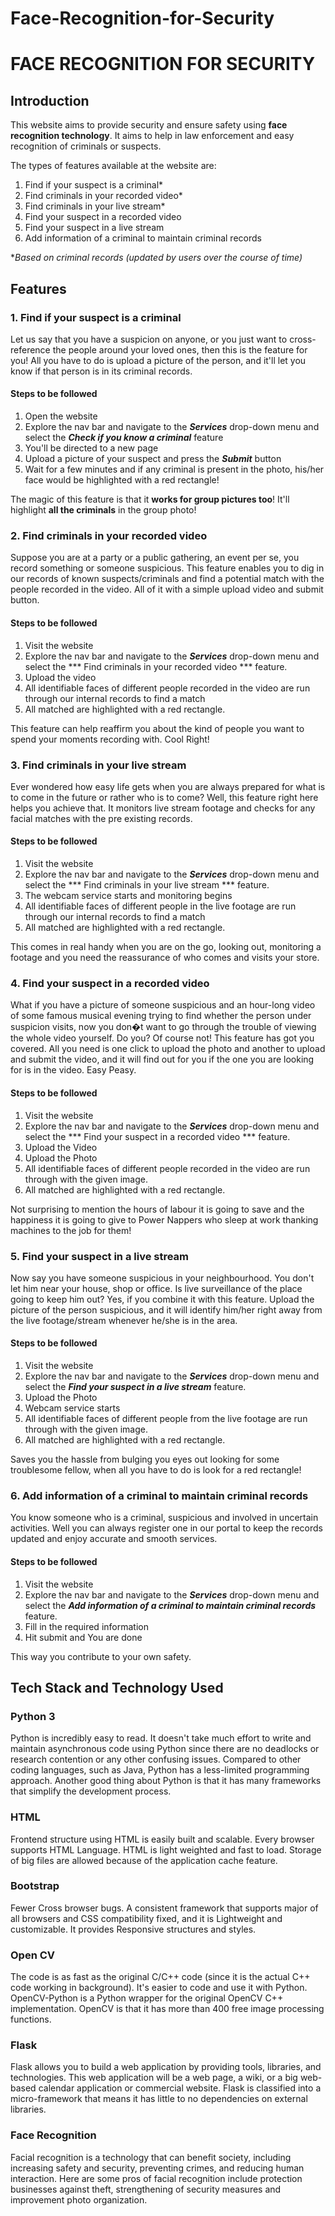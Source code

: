# Face-Recognition-for-Security

# **FACE RECOGNITION FOR SECURITY**

## **Introduction**
This website aims to provide security and ensure safety using **face recognition technology**. It aims to help in law enforcement and easy recognition of criminals or suspects.

The types of features available at the website are:
1. Find if your suspect is a criminal* 
2. Find criminals in your recorded video*
3. Find criminals in your live stream*
4. Find your suspect in a recorded video
5. Find your suspect in a live stream
6. Add information of a criminal to maintain criminal records

**Based on criminal records (updated by users over the course of time)*

## **Features**
### 1. Find if your suspect is a criminal
Let us say that you have a suspicion on anyone, or you just want to cross-reference the people around your loved ones, then this is the feature for you!
All you have to do is upload a picture of the person, and it'll let you know if that person is in its criminal records.

#### Steps to be followed
1. Open the website
2. Explore the nav bar and  navigate to the ***Services*** drop-down menu and select the ***Check if you know a criminal*** feature
3. You'll be directed to a new page
4. Upload a picture of your suspect and press the ***Submit*** button
5. Wait for a few minutes and if any criminal is present in the photo, his/her face would be highlighted with a red rectangle!

The magic of this feature is that it **works for group pictures too**! It'll highlight **all the criminals** in the group photo!

### 2. Find criminals in your recorded video
Suppose you are at a party or a public gathering, an event per se, you record something or someone suspicious. This feature enables you to dig in our records of known suspects/criminals and find a potential match with the people recorded in the video. All of it with a simple upload video and submit button.

#### Steps to be followed
1. Visit the website 
2. Explore the nav bar and navigate to the ***Services*** drop-down menu and select the *** Find criminals in your recorded video *** feature.
3. Upload the video
4. All identifiable faces of different people recorded in the video are run through our internal records to find a match
5. All matched are highlighted with a red rectangle.

This feature can help reaffirm you about the kind of people you want to spend your moments recording with. Cool Right!

### 3. Find criminals in your live stream
Ever wondered how easy life gets when you are always prepared for what is to come in the future or rather who is to come? Well, this feature right here helps you achieve that. It monitors live stream footage and checks for any facial matches with the pre existing records.

#### Steps to be followed
1. Visit the website 
2. Explore the nav bar and navigate to the ***Services*** drop-down menu and select the *** Find criminals in your live stream *** feature.
3. The webcam service starts and monitoring begins
4. All identifiable faces of different people in the live footage are run through our internal records to find a match
5. All matched are highlighted with a red rectangle.

This comes in real handy when you are on the go, looking out, monitoring a footage and you need the reassurance of who comes and visits your store.

### 4. Find your suspect in a recorded video 
What if you have a picture of someone suspicious and an hour-long video of some famous musical evening trying to find whether the person under suspicion visits, now you don�t want to go through the trouble of viewing the whole video yourself. Do you? Of course not! This feature has got you covered. All you need is one click to upload the photo and another to upload and submit the video, and it will find out for you if the one you are looking for is in the video. Easy Peasy.

#### Steps to be followed
1. Visit the website 
2. Explore the nav bar and navigate to the ***Services*** drop-down menu and select the *** Find your suspect in a recorded video *** feature.
3. Upload the Video
4. Upload the Photo
5. All identifiable faces of different people recorded in the video are run through with the given image.
5. All matched are highlighted with a red rectangle.

Not surprising to mention the hours of labour it is going to save and the happiness it is going to give to Power Nappers who sleep at work thanking machines to the job for them!

### 5. Find your suspect in a live stream 

Now say you have someone suspicious in your neighbourhood. You don't let him near your house, shop or office. Is live surveillance of the place going to keep him out? Yes, if you combine it with this feature. Upload the picture of the person suspicious, and it will identify him/her right away from the live footage/stream whenever he/she is in the area.

#### Steps to be followed
1. Visit the website 
2. Explore the nav bar and navigate to the ***Services*** drop-down menu and select the ***Find your suspect in a live stream*** feature.
3. Upload the Photo
4. Webcam service starts
5. All identifiable faces of different people from the live footage are run through with the given image.
6. All matched are highlighted with a red rectangle.

Saves you the hassle from bulging you eyes out looking for some troublesome fellow, when all you have to do is look for a red rectangle!

### 6. Add information of a criminal to maintain criminal records

You know someone who is a criminal, suspicious and involved in uncertain activities. Well you can always register one in our portal to keep the records updated and enjoy accurate and smooth services.

#### Steps to be followed
1. Visit the website 
2. Explore the nav bar and navigate to the ***Services*** drop-down menu and select the ***Add information of a criminal to maintain criminal records*** feature.
3. Fill in the required information 
4. Hit submit and You are done

This way you contribute to your own safety.

## Tech Stack and Technology Used 

### Python 3
Python is incredibly easy to read. It doesn't take much effort to write and maintain asynchronous code using Python since there are no deadlocks or research contention or any other confusing issues. Compared to other coding languages, such as Java, Python has a less-limited programming approach. Another good thing about Python is that it has many frameworks that simplify the development process.

### HTML
Frontend structure using HTML is easily built and scalable. Every browser supports HTML Language. HTML is light weighted and fast to load. Storage of big files are allowed because of the application cache feature.

### Bootstrap
Fewer Cross browser bugs. A consistent framework that supports major of all browsers and CSS compatibility fixed, and it is Lightweight and customizable. It provides Responsive structures and styles.

### Open CV
The code is as fast as the original C/C++ code (since it is the actual C++ code working in background). It's easier to code and use it with Python. OpenCV-Python is a Python wrapper for the original OpenCV C++ implementation. OpenCV is that it has more than 400 free image processing functions.

### Flask
Flask allows you to build a web application by providing tools, libraries, and technologies. This web application will be a web page, a wiki, or a big web-based calendar application or commercial website. Flask is classified into a micro-framework that means it has little to no dependencies on external libraries.

### Face Recognition
Facial recognition is a technology that can benefit society, including increasing safety and security, preventing crimes, and reducing human interaction. Here are some pros of facial recognition include protection businesses against theft, strengthening of security measures and improvement photo organization.



